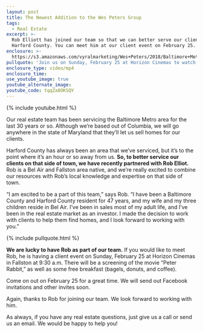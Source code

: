 ```yaml
---
layout: post
title: The Newest Addition to the Wes Peters Group
tags:
  - Real Estate
excerpt: >-
  Rob Elliott has joined our team so that we can better serve our clients in
  Harford County. You can meet him at our client event on February 25.
enclosure: >-
  https://s3.amazonaws.com/vyralmarketing/Wes+Peters/2018/Baltimore+Metro+Real+Estate-+New+Team+Member.mp4
pullquote: 'Join us on Sunday, February 25 at Horizon Cinemas to watch ‘Peter Rabbit.’'
enclosure_type: video/mp4
enclosure_time:
use_youtube_image: true
youtube_alternate_image:
youtube_code: tqqZa8OKSQY
---
```


{% include youtube.html %}

Our real estate team has been servicing the Baltimore Metro area for the last 30 years or so. Although we’re based out of Columbia, we will go anywhere in the state of Maryland that they’ll let us sell homes for our clients.&nbsp;

Harford County has always been an area that we’ve serviced, but it’s to the point where it’s an hour or so away from us. **So, to better service our clients on that side of town, we have recently partnered with Rob Elliot.** Rob is a Bel Air and Fallston area native, and we’re really excited to combine our resources with Rob’s local knowledge and expertise on that side of town.

“I am excited to be a part of this team,” says Rob. “I have been a Baltimore County and Harford County resident for 47 years, and my wife and my three children reside in Bel Air. I’ve been in sales most of my adult life, and I’ve been in the real estate market as an investor. I made the decision to work with clients to help them find homes, and I look forward to working with you.”

{% include pullquote.html %}

**We are lucky to have Rob as part of our team.** If you would like to meet Rob, he is having a client event on Sunday, February 25 at Horizon Cinemas in Fallston at 9:30 a.m. There will be a screening of the movie “Peter Rabbit,” as well as some free breakfast (bagels, donuts, and coffee).&nbsp;

Come on out on February 25 for a great time. We will send out Facebook invitations and other invites soon.

Again, thanks to Rob for joining our team. We look forward to working with him.&nbsp;

As always, if you have any real estate questions, just give us a call or send us an email. We would be happy to help you!